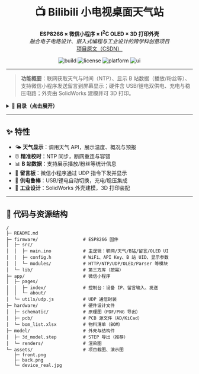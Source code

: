 ﻿<h1 align="center">📺 Bilibili 小电视桌面天气站</h1>
<p align="center">
  <b>ESP8266 × 微信小程序 × I<sup>2</sup>C OLED × 3D 打印外壳</b><br>
  <i>融合电子电路设计、嵌入式编程与工业设计的跨学科创意项目</i><br>
  <a href="https://blog.csdn.net/qq_56711871/article/details/126743426">项目原文（CSDN）</a>
</p>

<p align="center">
  <img alt="build" src="https://img.shields.io/badge/build-passing-brightgreen">
  <img alt="license" src="https://img.shields.io/badge/license-MIT-informational">
  <img alt="platform" src="https://img.shields.io/badge/platform-ESP8266-blue">
  <img alt="ui" src="https://img.shields.io/badge/UI-OLED%200.96''-blueviolet">
</p>

---

> **功能概要**：联网获取天气与时间（NTP）、显示 B 站数据（播放/粉丝等）、支持微信小程序发送留言到屏幕显示；硬件含 USB/锂电双供电、充电与稳压电路；外壳由 SolidWorks 建模并可 3D 打印。

<details>
<summary><b>📑 目录（点击展开）</b></summary>

- [✨ 特性](#-特性)
- [📂 代码与资源结构](#-代码与资源结构)
- [🛠️ 硬件设计概览](#️-硬件设计概览)
- [⚙️ 固件与小程序](#️-固件与小程序)
- [🚀 快速上手](#-快速上手)
- [🧱 外壳与渲染](#-外壳与渲染)
- [🔋 供电与电路](#-供电与电路)
- [🧠 设计亮点](#-设计亮点)
- [🗺️ 路线图](#️-路线图)
- [📸 实物展示](#-实物展示)
- [?? 致谢与参考](#-致谢与参考)
- [📜 许可协议](#-许可协议)

</details>

---

## ✨ 特性
- 🌤️ **天气显示**：调用天气 API，展示温度、概况与预报  
- ⏰ **精准校时**：NTP 同步，断网重连与容错  
- 📊 **B 站数据**：支持展示播放/粉丝等统计信息  
- 💬 **留言板**：微信小程序通过 UDP 指令下发并显示  
- 🔋 **供电鲁棒**：USB/锂电自动切换，充电/稳压集成  
- 🧱 **工业设计**：SolidWorks 外壳建模，3D 打印装配

---

## 📂 代码与资源结构
```text
/
├─ README.md
├─ firmware/                 # ESP8266 固件
│  ├─ src/
│  │  ├─ main.ino            # 主逻辑：联网/天气/B站/留言/OLED UI
│  │  ├─ config.h            # WiFi、API Key、B 站 UID、显示参数
│  │  └─ modules/            # HTTP/NTP/UDP/OLED/Parser 等模块
│  └─ lib/                   # 第三方库（按需）
├─ app/                      # 微信小程序
│  ├─ pages/
│  │  ├─ index/              # 控制台：设备 IP、留言输入、发送
│  │  └─ about/
│  └─ utils/udp.js           # UDP 通信封装
├─ hardware/                 # 硬件设计文件
│  ├─ schematic/             # 原理图（PDF/PNG 导出）
│  ├─ pcb/                   # PCB 源文件（AD/KiCad）
│  └─ bom_list.xlsx          # 物料清单（BOM）
├─ model/                    # 外壳与结构件
│  ├─ 3d_model.step          # STEP 导出（推荐）
│  └─ renders/               # 渲染图
└─ assets/                   # 项目截图、演示图
   ├─ front.png
   ├─ back.png
   └─ device_real.jpg













